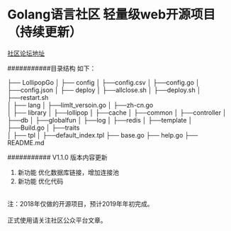 Golang语言社区  轻量级web开源项目 （持续更新）<br>
============================================
[社区论坛地址](http://www.Golang.LTD "悬停显示") 

###########目录结构 如下：

├── LollipopGo
│   ├── config
│       ├──config.csv
│       ├──config.go
│       ├──config.json
│   ├── deploy
│       ├──allclose.sh
│       ├──deploy.sh
│       ├──restart.sh               
│   ├── lang
│       ├──limlt_versoin.go
│       ├──zh-cn.go        
│   ├── library
│       ├──lollipop
│          ├──cache
│          ├──common
│          ├──controller
│          ├──db
│          ├──globalfun
│          ├──log
│          ├──redis
│          ├──template
│          ├──Build.go
│       ├──traits              
│   ├── tpl
│       ├──default_index.tpl
├── base.go
├── help.go
├── README.md


########### V1.1.0 版本内容更新
1. 新功能	 优化数据库链接，增加连接池
2. 新功能	 优化代码

<br>
注：2018年仅做的开源项目，预计2019年年初完成。<br>  

<br>  
正式使用请关注社区公众平台文章。<br>

